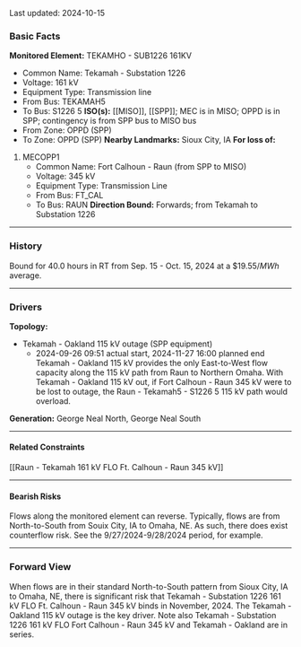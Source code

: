 Last updated: 2024-10-15
### Basic Facts
**Monitored Element:** TEKAMHO - SUB1226 161KV
- Common Name: Tekamah - Substation 1226
- Voltage: 161 kV
- Equipment Type: Transmission line
- From Bus: TEKAMAH5
- To Bus: S1226 5
**ISO(s):** [[MISO]], [[SPP]]; MEC is in MISO; OPPD is in SPP; contingency is from SPP bus to MISO bus
- From Zone: OPPD (SPP)
- To Zone: OPPD (SPP)
**Nearby Landmarks:** Sioux City, IA
**For loss of:**
1. MECOPP1
    - Common Name: Fort Calhoun - Raun (from SPP to MISO)
    - Voltage: 345 kV
	- Equipment Type: Transmission Line
    - From Bus: FT_CAL
    - To Bus: RAUN
**Direction Bound:** Forwards; from Tekamah to Substation 1226
---
### History
Bound for 40.0 hours in RT from Sep. 15 - Oct. 15, 2024 at a $\$19.55/MWh$ average.

---
### Drivers
**Topology:**
- Tekamah - Oakland 115 kV outage (SPP equipment)
	- 2024-09-26 09:51 actual start, 2024-11-27 16:00 planned end
Tekamah - Oakland 115 kV provides the only East-to-West flow capacity along the 115 kV path from Raun to Northern Omaha. With Tekamah - Oakland 115 kV out, if Fort Calhoun - Raun 345 kV were to be lost to outage, the Raun - Tekamah5 - S1226 5 115 kV path would overload.

**Generation:**
George Neal North, George Neal South

---
#### Related Constraints
[[Raun - Tekamah 161 kV FLO Ft. Calhoun - Raun 345 kV]]

---
#### Bearish Risks
Flows along the monitored element can reverse. Typically, flows are from North-to-South from Souix City, IA to Omaha, NE. As such, there does exist counterflow risk. See the 9/27/2024-9/28/2024 period, for example.

---
### Forward View
When flows are in their standard North-to-South pattern from Sioux City, IA to Omaha, NE, there is significant risk that Tekamah - Substation 1226 161 kV FLO Ft. Calhoun - Raun 345 kV binds in November, 2024. The Tekamah - Oakland 115 kV outage is the key driver. Note also Tekamah - Substation 1226 161 kV FLO Fort Calhoun - Raun 345 kV and Tekamah - Oakland are in series.